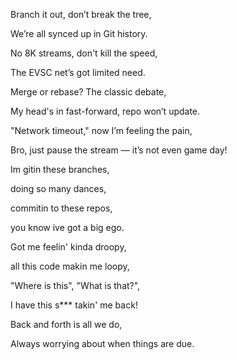 Branch it out, don’t break the tree,

We’re all synced up in Git history.

No 8K streams, don't kill the speed,

The EVSC net’s got limited need.

Merge or rebase? The classic debate,

My head's in fast-forward, repo won’t update.

"Network timeout," now I’m feeling the pain,

Bro, just pause the stream — it’s not even game day!


Im gitin these branches,

doing so many dances,

commitin to these repos,

you know ive got a big ego.

Got me feelin' kinda droopy,

all this code makin me loopy,

"Where is this", "What is that?",

I have this s*** takin' me back!


Back and forth is all we do,

Always worrying about when things are due.



